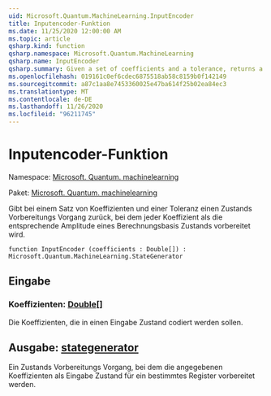 ```yaml
---
uid: Microsoft.Quantum.MachineLearning.InputEncoder
title: Inputencoder-Funktion
ms.date: 11/25/2020 12:00:00 AM
ms.topic: article
qsharp.kind: function
qsharp.namespace: Microsoft.Quantum.MachineLearning
qsharp.name: InputEncoder
qsharp.summary: Given a set of coefficients and a tolerance, returns a state preparation operation that prepares each coefficient as the corresponding amplitude of a computational basis state.
ms.openlocfilehash: 019161c0ef6cdec6875518ab58c8159b0f142149
ms.sourcegitcommit: a87c1aa8e7453360025e47ba614f25b02ea84ec3
ms.translationtype: MT
ms.contentlocale: de-DE
ms.lasthandoff: 11/26/2020
ms.locfileid: "96211745"
---
```

# <a name="inputencoder-function"></a>Inputencoder-Funktion

Namespace: [Microsoft. Quantum. machinelearning](xref:Microsoft.Quantum.MachineLearning)

Paket: [Microsoft. Quantum. machinelearning](https://nuget.org/packages/Microsoft.Quantum.MachineLearning)


Gibt bei einem Satz von Koeffizienten und einer Toleranz einen Zustands Vorbereitungs Vorgang zurück, bei dem jeder Koeffizient als die entsprechende Amplitude eines Berechnungsbasis Zustands vorbereitet wird.

```qsharp
function InputEncoder (coefficients : Double[]) : Microsoft.Quantum.MachineLearning.StateGenerator
```


## <a name="input"></a>Eingabe

### <a name="coefficients--double"></a>Koeffizienten: [Double](xref:microsoft.quantum.lang-ref.double)[]

Die Koeffizienten, die in einen Eingabe Zustand codiert werden sollen.



## <a name="output--stategenerator"></a>Ausgabe: [stategenerator](xref:Microsoft.Quantum.MachineLearning.StateGenerator)

Ein Zustands Vorbereitungs Vorgang, bei dem die angegebenen Koeffizienten als Eingabe Zustand für ein bestimmtes Register vorbereitet werden.